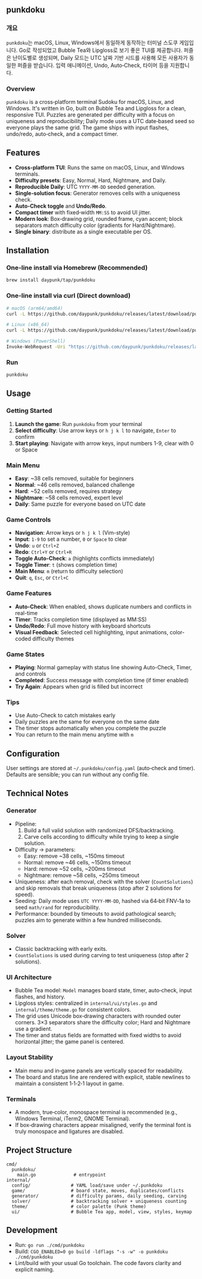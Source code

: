 ## punkdoku

### 개요
`punkdoku`는 macOS, Linux, Windows에서 동일하게 동작하는 터미널 스도쿠 게임입니다. Go로 작성되었고 Bubble Tea와 Lipgloss로 보기 좋은 TUI를 제공합니다. 퍼즐은 난이도별로 생성되며, Daily 모드는 UTC 날짜 기반 시드를 사용해 모든 사용자가 동일한 퍼즐을 받습니다. 입력 애니메이션, Undo, Auto‑Check, 타이머 등을 지원합니다.

### Overview
`punkdoku` is a cross‑platform terminal Sudoku for macOS, Linux, and Windows. It's written in Go, built on Bubble Tea and Lipgloss for a clean, responsive TUI. Puzzles are generated per difficulty with a focus on uniqueness and reproducibility; Daily mode uses a UTC date‑based seed so everyone plays the same grid. The game ships with input flashes, undo/redo, auto‑check, and a compact timer.

## Features
- **Cross‑platform TUI**: Runs the same on macOS, Linux, and Windows terminals.
- **Difficulty presets**: Easy, Normal, Hard, Nightmare, and Daily.
- **Reproducible Daily**: UTC `YYYY‑MM‑DD` seeded generation.
- **Single‑solution focus**: Generator removes cells with a uniqueness check.
- **Auto‑Check toggle** and **Undo/Redo**.
- **Compact timer** with fixed‑width `MM:SS` to avoid UI jitter.
- **Modern look**: Box‑drawing grid, rounded frame, cyan accent; block separators match difficulty color (gradients for Hard/Nightmare).
- **Single binary**: distribute as a single executable per OS.

## Installation

### One‑line install via Homebrew (Recommended)
```bash
brew install daypunk/tap/punkdoku
```

### One‑line install via curl (Direct download)
```bash
# macOS (arm64/amd64)
curl -L https://github.com/daypunk/punkdoku/releases/latest/download/punkdoku-macos -o /usr/local/bin/punkdoku && chmod +x /usr/local/bin/punkdoku

# Linux (x86_64)
curl -L https://github.com/daypunk/punkdoku/releases/latest/download/punkdoku-linux -o /usr/local/bin/punkdoku && chmod +x /usr/local/bin/punkdoku

# Windows (PowerShell)
Invoke-WebRequest -Uri "https://github.com/daypunk/punkdoku/releases/latest/download/punkdoku-windows.exe" -OutFile "punkdoku.exe"
```

### Run
```bash
punkdoku
```

## Usage

### Getting Started
1. **Launch the game**: Run `punkdoku` from your terminal
2. **Select difficulty**: Use arrow keys or `h j k l` to navigate, `Enter` to confirm
3. **Start playing**: Navigate with arrow keys, input numbers 1-9, clear with 0 or Space

### Main Menu
- **Easy**: ~38 cells removed, suitable for beginners
- **Normal**: ~46 cells removed, balanced challenge
- **Hard**: ~52 cells removed, requires strategy
- **Nightmare**: ~58 cells removed, expert level
- **Daily**: Same puzzle for everyone based on UTC date

### Game Controls
- **Navigation**: Arrow keys or `h j k l` (Vim-style)
- **Input**: `1-9` to set a number, `0` or `Space` to clear
- **Undo**: `u` or `Ctrl+Z`
- **Redo**: `Ctrl+Y` or `Ctrl+R`
- **Toggle Auto-Check**: `a` (highlights conflicts immediately)
- **Toggle Timer**: `t` (shows completion time)
- **Main Menu**: `m` (return to difficulty selection)
- **Quit**: `q`, `Esc`, or `Ctrl+C`

### Game Features
- **Auto-Check**: When enabled, shows duplicate numbers and conflicts in real-time
- **Timer**: Tracks completion time (displayed as MM:SS)
- **Undo/Redo**: Full move history with keyboard shortcuts
- **Visual Feedback**: Selected cell highlighting, input animations, color-coded difficulty themes

### Game States
- **Playing**: Normal gameplay with status line showing Auto-Check, Timer, and controls
- **Completed**: Success message with completion time (if timer enabled)
- **Try Again**: Appears when grid is filled but incorrect

### Tips
- Use Auto-Check to catch mistakes early
- Daily puzzles are the same for everyone on the same date
- The timer stops automatically when you complete the puzzle
- You can return to the main menu anytime with `m`

## Configuration

User settings are stored at `~/.punkdoku/config.yaml` (auto‑check and timer). Defaults are sensible; you can run without any config file.

## Technical Notes

### Generator
- Pipeline:
  1) Build a full valid solution with randomized DFS/backtracking.
  2) Carve cells according to difficulty while trying to keep a single solution.
- Difficulty → parameters:
  - Easy: remove ~38 cells, ~150ms timeout
  - Normal: remove ~46 cells, ~150ms timeout
  - Hard: remove ~52 cells, ~200ms timeout
  - Nightmare: remove ~58 cells, ~250ms timeout
- Uniqueness: after each removal, check with the solver (`CountSolutions`) and skip removals that break uniqueness (stop after 2 solutions for speed).
- Seeding: Daily mode uses `UTC YYYY‑MM‑DD`, hashed via 64‑bit FNV‑1a to seed `math/rand` for reproducibility.
- Performance: bounded by timeouts to avoid pathological search; puzzles aim to generate within a few hundred milliseconds.

### Solver
- Classic backtracking with early exits.
- `CountSolutions` is used during carving to test uniqueness (stop after 2 solutions).

### UI Architecture
- Bubble Tea model: `Model` manages board state, timer, auto‑check, input flashes, and history.
- Lipgloss styles: centralized in `internal/ui/styles.go` and `internal/theme/theme.go` for consistent colors.
- The grid uses Unicode box‑drawing characters with rounded outer corners. 3×3 separators share the difficulty color; Hard and Nightmare use a gradient.
- The timer and status fields are formatted with fixed widths to avoid horizontal jitter; the game panel is centered.

### Layout Stability
- Main menu and in‑game panels are vertically spaced for readability.
- The board and status line are rendered with explicit, stable newlines to maintain a consistent 1‑1‑2‑1 layout in game.

### Terminals
- A modern, true‑color, monospace terminal is recommended (e.g., Windows Terminal, iTerm2, GNOME Terminal).
- If box‑drawing characters appear misaligned, verify the terminal font is truly monospace and ligatures are disabled.

## Project Structure
```text
cmd/
  punkdoku/
    main.go              # entrypoint
internal/
  config/               # YAML load/save under ~/.punkdoku
  game/                 # board state, moves, duplicates/conflicts
  generator/            # difficulty params, daily seeding, carving
  solver/               # backtracking solver + uniqueness counting
  theme/                # color palette (Punk theme)
  ui/                   # Bubble Tea app, model, view, styles, keymap
```

## Development
- Run: `go run ./cmd/punkdoku`
- Build: `CGO_ENABLED=0 go build -ldflags "-s -w" -o punkdoku ./cmd/punkdoku`
- Lint/build with your usual Go toolchain. The code favors clarity and explicit naming.


